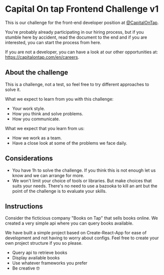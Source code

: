# Capital On tap Frontend Challenge v1

This is our challenge for the front-end developer position at [@CapitalOnTap](https://github.com/CapitalOnTap).

You're probably already participating in our hiring process, but if you stumble here by accident, read the document to the end and if you are interested, you can start the process from here.

If you are not a developer, you can have a look at our other opportunities at: https://capitalontap.com/en/careers.

## About the challenge

This is a challenge, not a test, so feel free to try different approaches to solve it.

What we expect to learn from you with this challenge:

* Your work style.
* How you think and solve problems.
* How you communicate.

What we expect that you learn from us:

* How we work as a team.
* Have a close look at some of the problems we face daily.

## Considerations

* You have 1h to solve the challenge. If you think this is not enough let us know and we can arrange for more.
* We won't limit your choice of tools or libraries. But make choices that suits your needs. There's no need to use a bazooka to kill an ant but the point of the challenge is to evaluate your skills.

## Instructions

Consider the ficticious company "Books on Tap" that sells books online. We created a very simple api where you can query books available.

We have built a simple project based on Create-React-App for ease of development and not having to worry about configs. Feel free to create your own project structure if you so please.

* Query api to retrieve books
* Display available books
* Use whatever frameworks you prefer
* Be creative 🤓
